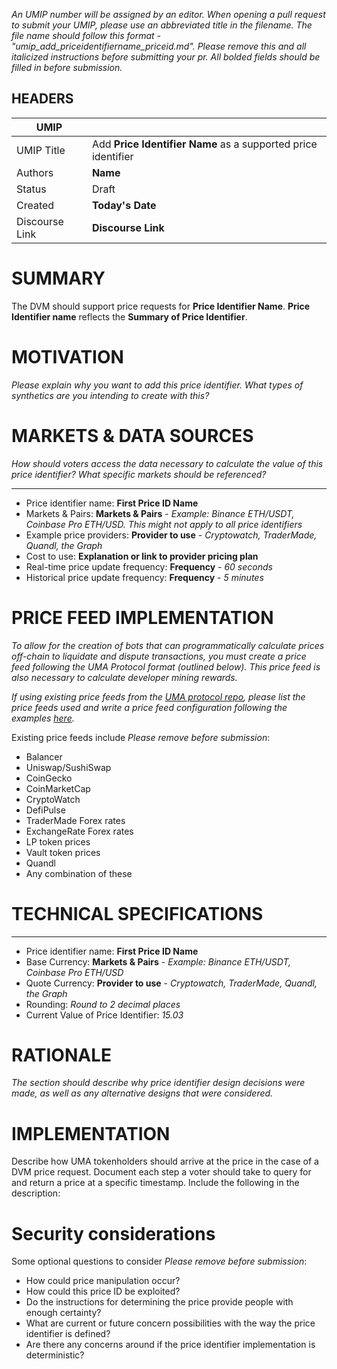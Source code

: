 *An UMIP number will be assigned by an editor. When opening a pull request to submit your UMIP, please use an abbreviated title in the filename. The file name should follow this format - "umip_add_priceidentifiername_priceid.md". Please remove this and all italicized instructions before submitting your pr. All bolded fields should be filled in before submission.*

## HEADERS

| UMIP                |                                                               |
| ------------------- | ------------------------------------------------------------- |
| UMIP Title          | Add **Price Identifier Name** as a supported price identifier |
| Authors             | **Name**                                                      |
| Status              | Draft                                                         |
| Created             | **Today's Date**                                              |
| Discourse Link      | **Discourse Link**                                            |

# SUMMARY 

The DVM should support price requests for **Price Identifier Name**. **Price Identifier name** reflects the **Summary of Price Identifier**.


# MOTIVATION

*Please explain why you want to add this price identifier. What types of synthetics are you intending to create with this?*

# MARKETS & DATA SOURCES

*How should voters access the data necessary to calculate the value of this price identifier? What specific markets should be referenced?*

-----------------------------------------
- Price identifier name: **First Price ID Name** 
- Markets & Pairs: **Markets & Pairs** - *Example: Binance ETH/USDT, Coinbase Pro ETH/USD. This might not apply to all price identifiers*
- Example price providers: **Provider to use** - *Cryptowatch, TraderMade, Quandl, the Graph*
- Cost to use: **Explanation or link to provider pricing plan**
- Real-time price update frequency: **Frequency** - *60 seconds*
- Historical price update frequency: **Frequency** - *5 minutes*

# PRICE FEED IMPLEMENTATION

*To allow for the creation of bots that can programmatically calculate prices off-chain to liquidate and dispute transactions, you must create a price feed following the UMA Protocol format (outlined below). This price feed is also necessary to calculate developer mining rewards.*

*If using existing price feeds from the [UMA protocol repo](https://github.com/UMAprotocol/protocol/tree/master/packages/financial-templates-lib/src/price-feed), please list the price feeds used and write a price feed configuration following the examples [here](https://github.com/UMAprotocol/protocol/blob/master/packages/financial-templates-lib/src/price-feed/DefaultPriceFeedConfigs.js).*


Existing price feeds include *Please remove before submission*:
- Balancer
- Uniswap/SushiSwap
- CoinGecko
- CoinMarketCap
- CryptoWatch
- DefiPulse
- TraderMade Forex rates
- ExchangeRate Forex rates
- LP token prices
- Vault token prices
- Quandl
- Any combination of these

# TECHNICAL SPECIFICATIONS

-----------------------------------------
- Price identifier name: **First Price ID Name** 
- Base Currency: **Markets & Pairs** - *Example: Binance ETH/USDT, Coinbase Pro ETH/USD*
- Quote Currency: **Provider to use** - *Cryptowatch, TraderMade, Quandl, the Graph*
- Rounding: *Round to 2 decimal places*
- Current Value of Price Identifier: *15.03*

# RATIONALE

*The section should describe why price identifier design decisions were made, as well as any alternative designs that were considered.*

# IMPLEMENTATION

Describe how UMA tokenholders should arrive at the price in the case of a DVM price request. Document each step a voter should take to query for and return a price at a specific timestamp. Include the following in the description:

# Security considerations

Some optional questions to consider *Please remove before submission*:
- How could price manipulation occur?
- How could this price ID be exploited?
- Do the instructions for determining the price provide people with enough certainty?
- What are current or future concern possibilities with the way the price identifier is defined?
- Are there any concerns around if the price identifier implementation is deterministic?
